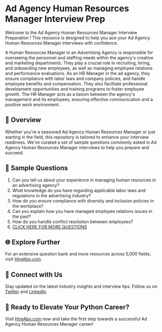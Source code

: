 # Ad Agency Human Resources Manager Interview Prep

Welcome to the Ad Agency Human Resources Manager Interview Preparation ! This resource is designed to help you ace your Ad Agency Human Resources Manager interviews with confidence.

A Human Resources Manager in an Advertising Agency is responsible for overseeing the personnel and staffing needs within the agency's creative and marketing departments. They play a crucial role in recruiting, hiring, and onboarding new employees, as well as managing employee relations and performance evaluations. As an HR Manager in the ad agency, they ensure compliance with labor laws and company policies, and handle employee benefits and compensation. They also facilitate professional development opportunities and training programs to foster employee growth. The HR Manager acts as a liaison between the agency's management and its employees, ensuring effective communication and a positive work environment.

## 🚀 Overview

Whether you're a seasoned Ad Agency Human Resources Manager or just starting in the field, this repository is tailored to enhance your interview readiness. We've curated a set of sample questions commonly asked in Ad Agency Human Resources Manager interviews to help you prepare and succeed.

## 📝 Sample Questions

1. Can you tell us about your experience in managing human resources in an advertising agency?
2. What knowledge do you have regarding applicable labor laws and regulations in the advertising industry?
3. How do you ensure compliance with diversity and inclusion policies in the workplace?
4. Can you explain how you have managed employee relations issues in the past?
5. How do you handle conflict resolution between employees?
6. [CLICK HERE FOR MORE QUESTIONS](https://hireabo.com/job/8_3_51/Ad%20Agency%20Human%20Resources%20Manager)

## 🌐 Explore Further

For an extensive question bank and more resources across 5,000 fields, visit [HireAbo.com](https://www.hireabo.com).

## 📱 Connect with Us

Stay updated on the latest industry insights and interview tips. Follow us on [Twitter](https://twitter.com/hireabo) and [LinkedIn](https://www.linkedin.com/in/hire-abo-3609972a8/).

## 🚀 Ready to Elevate Your Python Career?

Visit [HireAbo.com](https://www.hireabo.com) now and take the first step towards a successful Ad Agency Human Resources Manager career!